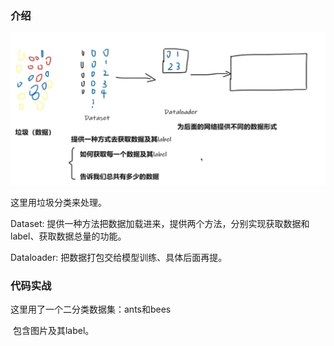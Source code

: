 ### 介绍

![](Pictures/2.jpg)

这里用垃圾分类来处理。

Dataset: 提供一种方法把数据加载进来，提供两个方法，分别实现获取数据和label、获取数据总量的功能。

Dataloader: 把数据打包交给模型训练、具体后面再提。

### 代码实战

这里用了一个二分类数据集：ants和bees

​		包含图片及其label。
